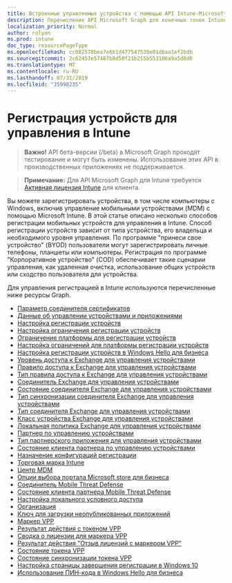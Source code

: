 ```yaml
---
title: Встроенные управляемые устройства с помощью API Intune-Microsoft Graph
description: Перечисление API Microsoft Graph для конечных точек Intune (REST), используемых для встроенных устройств (Настройка и инициализация) для организации клиента.
localization_priority: Normal
author: rolyon
ms.prod: intune
doc_type: resourcePageType
ms.openlocfilehash: cc082578bea7e6b1d477547538e01dbaa1ef2bdb
ms.sourcegitcommit: 2c62457e57467b8d50f21b255b553106a9a5d8d6
ms.translationtype: MT
ms.contentlocale: ru-RU
ms.lasthandoff: 07/31/2019
ms.locfileid: "35998235"
---
```

# <a name="enroll-devices-for-management-in-intune"></a>Регистрация устройств для управления в Intune

> **Важно!** API бета-версии (/beta) в Microsoft Graph проходят тестирование и могут быть изменены. Использование этих API в производственных приложениях не поддерживается.

> **Примечание:** Для API Microsoft Graph для Intune требуется [Активная лицензия Intune](https://go.microsoft.com/fwlink/?linkid=839381) для клиента.

Вы можете зарегистрировать устройства, в том числе компьютеры с Windows, включив управление мобильными устройствами (MDM) с помощью Microsoft Intune. В этой статье описано несколько способов регистрации мобильных устройств для управления в Intune. Способ регистрации устройств зависит от типа устройства, его владельца и необходимого уровня управления. По программе "принеси свое устройство" (BYOD) пользователи могут зарегистрировать личные телефоны, планшеты или компьютеры. Регистрация по программе "Корпоративное устройство" (COD) обеспечивает такие сценарии управления, как удаленная очистка, использование общих устройств или сходство пользователя для устройства.

Для управления регистрацией в Intune используются перечисленные ниже ресурсы Graph.

- [Параметр соединителя сертификатов](intune-onboarding-certificateconnectorsetting.md)
- [Данные об управлении устройствами и приложениями](intune-onboarding-deviceandappmanagementdata.md)
- [Настройка регистрации устройств](intune-onboarding-deviceenrollmentconfiguration.md)
- [Настройка ограничения регистрации устройств](intune-onboarding-deviceenrollmentlimitconfiguration.md)
- [Ограничение платформы для регистрации устройств](intune-onboarding-deviceenrollmentplatformrestriction.md)
- [Настройка ограничений для платформы регистрации устройств](intune-onboarding-deviceenrollmentplatformrestrictionsconfiguration.md)
- [Настройка регистрации устройств в Windows Hello для бизнеса](intune-onboarding-deviceenrollmentwindowshelloforbusinessconfiguration.md)
- [Уровень доступа к Exchange для управления устройствами](intune-onboarding-devicemanagementexchangeaccesslevel.md)
- [Правило доступа к Exchange для управления устройствами](intune-onboarding-devicemanagementexchangeaccessrule.md)
- [Тип правила доступа к Exchange для управления устройствами](intune-onboarding-devicemanagementexchangeaccessruletype.md)
- [Соединитель Exchange для управления устройствами](intune-onboarding-devicemanagementexchangeconnector.md)
- [Состояние соединителя Exchange для управления устройствами](intune-onboarding-devicemanagementexchangeconnectorstatus.md)
- [Тип синхронизации соединителя Exchange для управления устройствами](intune-onboarding-devicemanagementexchangeconnectorsynctype.md)
- [Тип соединителя Exchange для управления устройствами](intune-onboarding-devicemanagementexchangeconnectortype.md)
- [Класс устройства Exchange для управления устройствами](intune-onboarding-devicemanagementexchangedeviceclass.md)
- [Локальная политика Exchange для управления устройствами](intune-onboarding-devicemanagementexchangeonpremisespolicy.md)
- [Партнер по управлению устройствами](intune-onboarding-devicemanagementpartner.md)
- [Тип партнерского приложения для управления устройствами](intune-onboarding-devicemanagementpartnerapptype.md)
- [Состояние клиента партнера по управлению устройствами](intune-onboarding-devicemanagementpartnertenantstate.md)
- [Назначение конфигураций регистрации](intune-onboarding-enrollmentconfigurationassignment.md)
- [Торговая марка Intune](intune-onboarding-intunebrand.md)
- [Центр MDM](intune-onboarding-mdmauthority.md)
- [Опции выбора портала Microsoft store для бизнеса](intune-onboarding-microsoftstoreforbusinessportalselectionoptions.md)
- [Соединитель Mobile Threat Defense](intune-onboarding-mobilethreatdefenseconnector.md)
- [Состояние клиента партнера Mobile Threat Defense](intune-onboarding-mobilethreatpartnertenantstate.md)
- [Настройка локального условного доступа](intune-onboarding-onpremisesconditionalaccesssettings.md)
- [Организация](intune-onboarding-organization.md)
- [Ключ для загрузки неопубликованных приложений](intune-onboarding-sideloadingkey.md)
- [Маркер VPP](intune-onboarding-vpptoken.md)
- [Результат действия с токеном VPP](intune-onboarding-vpptokenactionresult.md)
- [Сводка о лицензии для маркера VPP](intune-onboarding-vpptokenlicensesummary.md)
- [Результат действия "Отзыв лицензий с маркером VPP"](intune-onboarding-vpptokenrevokelicensesactionresult.md)
- [Состояние токена VPP](intune-onboarding-vpptokenstate.md)
- [Состояние синхронизации токена VPP](intune-onboarding-vpptokensyncstatus.md)
- [Настройка страницы завершения регистрации в Windows 10](intune-onboarding-windows10enrollmentcompletionpageconfiguration.md)
- [Использование ПИН-кода в Windows Hello для бизнеса](intune-onboarding-windowshelloforbusinesspinusage.md)
